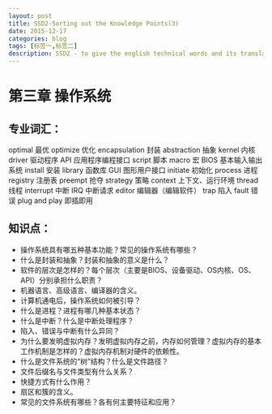 ```yaml
---
layout: post
title: SSD2-Sorting out the Knowledge Points(3)
date: 2015-12-17
categories: blog
tags: [标签一,标签二]
description: SSD2 - to give the english technical words and its translation
---
```


# 第三章 操作系统

## 专业词汇： 
optimal		最优
optimize		优化
encapsulation	封装
abstraction	抽象
kernel		内核
driver		驱动程序
API			应用程序编程接口
script		脚本
macro		宏
BIOS		基本输入输出系统
install		安装
library		函数库
GUI			图形用户接口
initiate		初始化
process		进程
registry		注册表
preempt		抢夺
strategy		策略
context		上下文、运行环境
thread		线程
interrupt		中断
IRQ			中断请求
editor		编辑器（编辑软件）
trap			陷入
fault			错误
plug and play	即插即用

 

## 知识点：
  - 操作系统具有哪五种基本功能？常见的操作系统有哪些？
  - 什么是封装和抽象？封装和抽象的意义是什么？
  - 软件的层次是怎样的？每个层次（主要是BIOS、设备驱动、OS内核、OS、API）分别承担什么职责？
  - 机器语言、高级语言、编译器的含义。
  - 计算机通电后，操作系统如何被引导？
  - 什么是进程？进程有哪几种基本状态？
  - 什么是中断？什么是中断处理程序？
  - 陷入、错误与中断有什么异同？
  - 为什么要发明虚拟内存？发明虚拟内存之前，内存如何管理？虚拟内存的基本工作机制是怎样的？虚拟内存机制对硬件的依赖性。
  - 什么是文件系统的“树”结构？什么是文件路径？
  - 文件后缀名与文件类型有什么关系？
  - 快捷方式有什么作用？
  - 扇区和簇的含义。
  - 常见的文件系统有哪些？各有何主要特征和应用？
  













